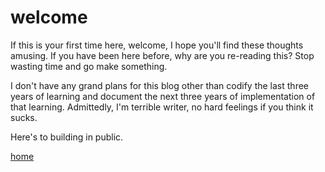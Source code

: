# welcome

If this is your first time here, welcome, I hope you'll find these thoughts amusing.  If you have been here before, why are you re-reading this? Stop wasting time and go make something.

I don't have any grand plans for this blog other than codify the last three years of learning and document the next three years of implementation of that learning.  Admittedly, I'm terrible writer, no hard feelings if you think it sucks.

Here's to building in public.

[home](/)
